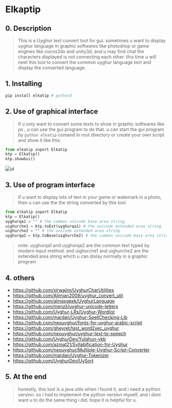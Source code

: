 # Elkaptip

## 0. Description

> This is a Uyghur text convert tool for gui. sometimes u want to display uyghur language in graphic softwares like photoshop or game engines like cocos2dx and unity3d, and u may find chat the characters displayed is not connecting each other. this time u will neet this tool to convert the common uyghur language text and display the converted language.


## 1. Installing

```python
pip install elkatip # python3
```

## 2. Use of graphical interface

> if u only want to convert some texts to show in graphic softwares like ps , u can use the gui program to do that. u can start the gui program by `python elkatip` comand in root directory or create your own script and show it like this:

```python
from elkatip inport Elkatip
ktp = Elkatip()
ktp.showGui()
```
![ui](https://raw.githubusercontent.com/kompasim/elkatip/master/elkatip/storage/ui.png)

## 3. Use of program interface

> if u want to display lots of text in your game or watemark in a photo, then u can use the the string converted by this tool.

```python
from elkatip inport Elkatip
ktp = Elkatip()
uyghurqa1 = "" # the common unicode base area string
uighurche1 = ktp.toExt(uyghurqa1) # the unicode extended area string
uighurche2 = "" # the unicode extended area string
uyghurqa2 = ktp.toBase(uighurche2) # the common unicode base area string
```
> note: uyghurqa1 and uyghurqa2 are the common text typed by modern input method. and uighurche1 and uighurche2 are the extended area string which u can dislay normally in a graphic program

## 4. others

  * https://github.com/xirwajim/UyghurCharUtilities
  * https://github.com/Alimjan2009/uyghur_convert_util
  * https://github.com/almasgeek/UyghurLanguage
  * https://github.com/menzil/uyghur-unicode-letters
  * https://github.com/Uyghur-LRs/Uyghur-Wordlist
  * https://github.com/mardan/Uyghur-SpellChecking-Lib
  * https://github.com/neouyghur/fonts-for-uyghur-arabic-script
  * https://github.com/gheyret/test_word2vec_uyghur
  * https://github.com/neouyghur/uyghur-text-to-speech
  * https://github.com/UyghurDev/Yulghun-vkb
  * https://github.com/azmat21/Syllabification-for-Uyghur
  * https://github.com/neouyghur/Multiple-Uyghur-Script-Converter
  * https://github.com/mardan/Uyghur-Tokenizer
  * https://github.com/UyghurDev/UySort

## 5. At the end

> honestly, this tool is a java utils when i found it, and i need a python version. so i had to implement the python version myself, and i dont want u to do the same thing i did. hope it is helpful for u.
